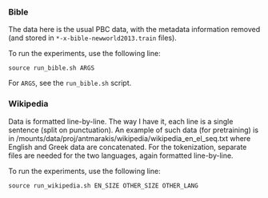 ### Bible

The data here is the usual PBC data, with the metadata information removed (and stored in `*-x-bible-newworld2013.train` files).

To run the experiments, use the following line:

`source run_bible.sh ARGS`

For `ARGS`, see the `run_bible.sh` script.


### Wikipedia

Data is formatted line-by-line. The way I have it, each line is a single sentence (split on punctuation). An example of such data (for pretraining) is in /mounts/data/proj/antmarakis/wikipedia/wikipedia_en_el_seq.txt where English and Greek data are concatenated. For the tokenization, separate files are needed for the two languages, again formatted line-by-line.

To run the experiments, use the following line:

`source run_wikipedia.sh EN_SIZE OTHER_SIZE OTHER_LANG`
